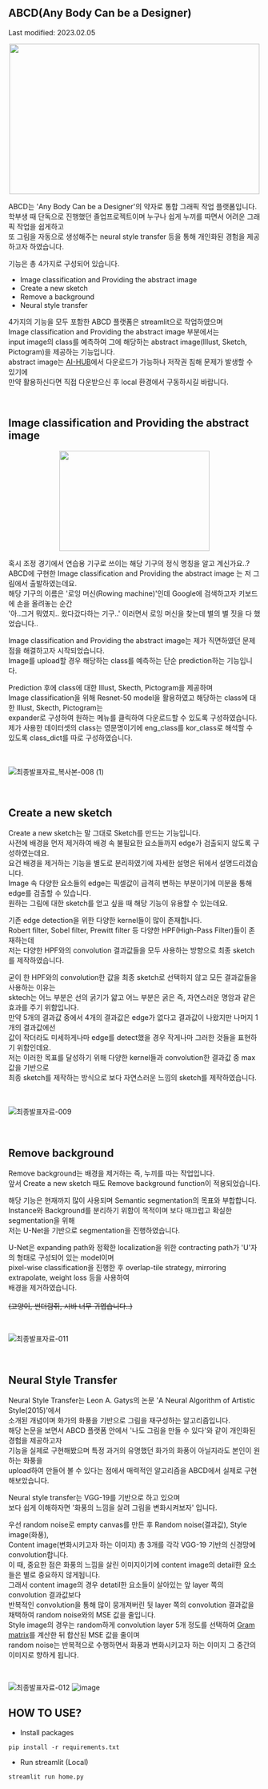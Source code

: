 ABCD(Any Body Can be a Designer)
---

Last modified: 2023.02.05

<p align="center"><img src="https://user-images.githubusercontent.com/75806377/216806082-164a0d58-d314-4f34-a17e-4f82bd518e77.png" height="300px" width="500px"></p>  

ABCD는 'Any Body Can be a Designer'의 약자로 통합 그래픽 작업 플랫폼입니다.  
학부생 때 단독으로 진행했던 졸업프로젝트이며 누구나 쉽게 누끼를 따면서 어려운 그래픽 작업을 쉽게하고  
또 그림을 자동으로 생성해주는 neural style transfer 등을 통해 개인화된 경험을 제공하고자 하였습니다.

기능은 총 4가지로 구성되어 있습니다.  
- Image classification and Providing the abstract image
- Create a new sketch
- Remove a background
- Neural style transfer  

4가지의 기능을 모두 포함한 ABCD 플랫폼은 streamlit으로 작업하였으며  
Image classification and Providing the abstract image 부분에서는  
input image의 class를 예측하여 그에 해당하는 abstract image(Illust, Sketch, Pictogram)을 제공하는 기능입니다.  
abstract image는 [AI-HUB](https://www.aihub.or.kr/aihubdata/data/view.do?currMenu=115&topMenu=100&aihubDataSe=realm&dataSetSn=617)에서 다운로드가 가능하나 저작권 침해 문제가 발생할 수 있기에  
만약 활용하신다면 직접 다운받으신 후 local 환경에서 구동하시길 바랍니다.  

</br>

Image classification and Providing the abstract image
---
<p align='center'><img src="https://user-images.githubusercontent.com/75806377/216807004-96f25ffc-dcff-4d82-95c7-e22586b2fdd8.jpg" height="200px" width="300px"></p>  

혹시 조정 경기에서 연습용 기구로 쓰이는 해당 기구의 정식 명칭을 알고 계신가요..?  
ABCD에 구현한 Image classification and Providing the abstract image 는 저 그림에서 출발하였는데요.  
해당 기구의 이름은 '로잉 머신(Rowing machine)'인데 Google에 검색하고자 키보드에 손을 올려놓는 순간  
'아..그거 뭐였지.. 왔다갔다하는 기구..' 이러면서 로잉 머신을 찾는데 별의 별 짓을 다 했었습니다..  

Image classification and Providing the abstract image는 제가 직면하였던 문제점을 해결하고자 시작되었습니다.  
Image를 upload할 경우 해당하는 class를 예측하는 단순 prediction하는 기능입니다.  

Prediction 후에 class에 대한 Illust, Skecth, Pictogram을 제공하며    
Image classification을 위해 Resnet-50 model을 활용하였고 해당하는 class에 대한 Illust, Skecth, Pictogram는  
expander로 구성하여 원하는 메뉴를 클릭하여 다운로드할 수 있도록 구성하였습니다.  
제가 사용한 데이터셋의 class는 영문명이기에 eng_class를 kor_class로 해석할 수 있도록 class_dict를 따로 구성하였습니다.  
</br>
</br>

![최종발표자료_복사본-008 (1)](https://user-images.githubusercontent.com/75806377/216962184-fc0d6983-4027-4dc7-baa6-110d8b54128e.png)

</br>

Create a new sketch
---
Create a new sketch는 말 그대로 Sketch를 만드는 기능입니다.  
사전에 배경을 먼저 제거하여 배경 속 불필요한 요소들까지 edge가 검출되지 않도록 구성하였는데요.  
요건 배경을 제거하는 기능을 별도로 분리하였기에 자세한 설명은 뒤에서 설명드리겠습니다.  
Image 속 다양한 요소들의 edge는 픽셀값이 급격히 변하는 부분이기에 미분을 통해 edge를 검출할 수 있습니다.  
원하는 그림에 대한 sketch를 얻고 싶을 때 해당 기능이 유용할 수 있는데요.  

기존 edge detection을 위한 다양한 kernel들이 많이 존재합니다.  
Robert filter, Sobel filter, Prewitt filter 등 다양한 HPF(High-Pass Filter)들이 존재하는데  
저는 다양한 HPF와의 convolution 결과값들을 모두 사용하는 방향으로 최종 sketch를 제작하였습니다.  

굳이 한 HPF와의 convolution한 값을 최종 sketch로 선택하지 않고 모든 결과값들을 사용하는 이유는  
sktech는 어느 부분은 선의 굵기가 얇고 어느 부분은 굵은 즉, 자연스러운 명암과 같은 효과를 주기 위함입니다.  
만약 5개의 결과값 중에서 4개의 결과값은 edge가 없다고 결과값이 나왔지만 나머지 1개의 결과값에선  
값이 작더라도 미세하게나마 edge를 detect했을 경우 작게나마 그러한 것들을 표현하기 위함인데요.  
저는 이러한 목표를 달성하기 위해 다양한 kernel들과 convolution한 결과값 중 max값을 기반으로  
최종 sketch를 제작하는 방식으로 보다 자연스러운 느낌의 sketch를 제작하였습니다.  
</br>
</br>

![최종발표자료-009](https://user-images.githubusercontent.com/75806377/216808074-a2068d44-6d5c-4eed-8efa-fa82c719e6cf.png)

</br>

Remove background
---
Remove background는 배경을 제거하는 즉, 누끼를 따는 작업입니다.  
앞서 Create a new sketch 때도 Remove background function이 적용되었습니다.  

해당 기능은 현재까지 많이 사용되며 Semantic segmentation의 목표와 부합합니다.  
Instance와 Background를 분리하기 위함이 목적이며 보다 매끄럽고 확실한 segmentation을 위해  
저는 U-Net을 기반으로 segmentation을 진행하였습니다.  

U-Net은 expanding path와 정확한 localization을 위한 contracting path가 'U'자의 형태로 구성되어 있는 model이며  
pixel-wise classification을 진행한 후 overlap-tile strategy, mirroring extrapolate, weight loss 등을 사용하여  
배경을 제거하였습니다.  
</br>
~~(고양이, 썬더람쥐, 시바 너무 귀엽습니다..)~~

</br>

![최종발표자료-011](https://user-images.githubusercontent.com/75806377/216808456-59890fa9-5a2c-481c-bc1c-77428897b08d.png)

</br>

Neural Style Transfer
---


Neural Style Transfer는 Leon A. Gatys의 논문 'A Neural Algorithm of Artistic Style(2015)'에서  
소개된 개념이며 화가의 화풍을 기반으로 그림을 재구성하는 알고리즘입니다.  
해당 논문을 보면서 ABCD 플랫폼 안에서 '나도 그림을 만들 수 있다'와 같이 개인화된 경험을 제공하고자  
기능을 실제로 구현해봤으며 특정 과거의 유명했던 화가의 화풍이 아닐지라도 본인이 원하는 화풍을  
upload하여 만들어 볼 수 있다는 점에서 매력적인 알고리즘을 ABCD에서 실제로 구현해보았습니다.  

Neural style transfer는 VGG-19를 기반으로 하고 있으며  
보다 쉽게 이해하자면 '화풍의 느낌을 살려 그림을 변화시켜보자' 입니다.  

우선 random noise로 empty canvas를 만든 후 Random noise(결과값), Style image(화풍),  
Content image(변화시키고자 하는 이미지) 총 3개를 각각 VGG-19 기반의 신경망에 convolution합니다.  
이 때, 중요한 점은 화풍의 느낌을 살린 이미지이기에 content image의 detail한 요소들은 별로 중요하지 않게됩니다.  
그래서 content image의 경우 detatil한 요소들이 살아있는 앞 layer 쪽의 convolution 결과값보다  
반복적인 convolution을 통해 많이 뭉개져버린 뒷 layer 쪽의 convolution 결과값을 채택하여 random noise와의 MSE 값을 줄입니다.  
Style image의 경우는 random하게 convolution layer 5개 정도를 선택하여 [Gram matrix](https://wansook0316.github.io/ds/dl/2020/09/18/computer-vision-15-Gram-Matrix.html)를 계산한 뒤 합산된 MSE 값을 줄이며  
random noise는 반복적으로 수행하면서 화풍과 변화시키고자 하는 이미지 그 중간의 이미지로 향하게 됩니다.  

</br>

![최종발표자료-012](https://user-images.githubusercontent.com/75806377/216809383-cc9b5fa5-5618-4600-bbc0-eea9035cc815.png)
![image](https://user-images.githubusercontent.com/75806377/216960293-6cb2c7f4-5ffb-4842-bcbf-84f868af2af8.png)
</br>

HOW TO USE?
---

- Install packages
```Python3
pip install -r requirements.txt 
```

- Run streamlit (Local)
```Python3
streamlit run home.py
```
